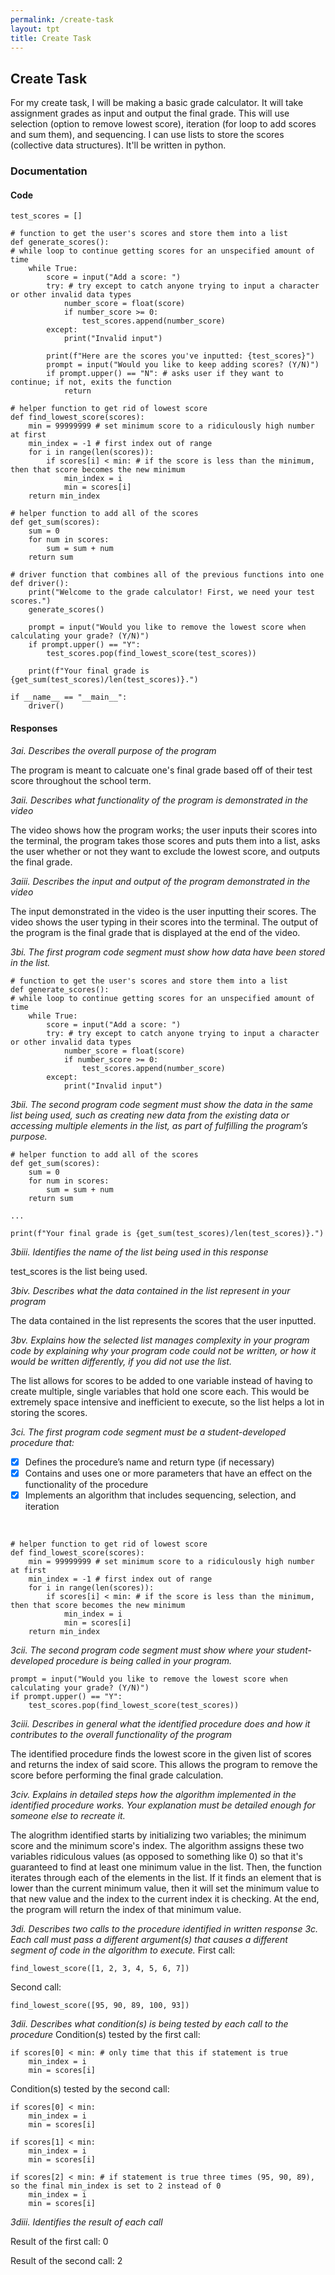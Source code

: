 ```yaml
---
permalink: /create-task
layout: tpt
title: Create Task
---
```


## Create Task

For my create task, I will be making a basic grade calculator. It will take assignment grades as input and output the final grade. This will use selection (option to remove lowest score), iteration (for loop to add scores and sum them), and sequencing. I can use lists to store the scores (collective data structures). It'll be written in python.

### Documentation

#### Code

    test_scores = []

    # function to get the user's scores and store them into a list
    def generate_scores():
    # while loop to continue getting scores for an unspecified amount of time
        while True:
            score = input("Add a score: ")
            try: # try except to catch anyone trying to input a character or other invalid data types
                number_score = float(score)
                if number_score >= 0:
                    test_scores.append(number_score)
            except:
                print("Invalid input")

            print(f"Here are the scores you've inputted: {test_scores}")
            prompt = input("Would you like to keep adding scores? (Y/N)")
            if prompt.upper() == "N": # asks user if they want to continue; if not, exits the function
                return

    # helper function to get rid of lowest score
    def find_lowest_score(scores):
        min = 99999999 # set minimum score to a ridiculously high number at first
        min_index = -1 # first index out of range
        for i in range(len(scores)):
            if scores[i] < min: # if the score is less than the minimum, then that score becomes the new minimum
                min_index = i
                min = scores[i]
        return min_index

    # helper function to add all of the scores
    def get_sum(scores):
        sum = 0
        for num in scores:
            sum = sum + num
        return sum

    # driver function that combines all of the previous functions into one
    def driver():
        print("Welcome to the grade calculator! First, we need your test scores.")
        generate_scores()

        prompt = input("Would you like to remove the lowest score when calculating your grade? (Y/N)")
        if prompt.upper() == "Y":
            test_scores.pop(find_lowest_score(test_scores))

        print(f"Your final grade is {get_sum(test_scores)/len(test_scores)}.")

    if __name__ == "__main__":
        driver()

#### Responses

*3ai. Describes the overall purpose of the program*

The program is meant to calcuate one's final grade based off of their test score throughout the school term.

*3aii. Describes what functionality of the program is demonstrated in the video*

The video shows how the program works; the user inputs their scores into the terminal, the program takes those scores and puts them into a list, asks the user whether or not they want to exclude the lowest score, and outputs the final grade.

*3aiii. Describes the input and output of the program demonstrated in the video*

The input demonstrated in the video is the user inputting their scores. The video shows the user typing in their scores into the terminal. The output of the program is the final grade that is displayed at the end of the video.

*3bi. The first program code segment must show how data have been stored in the list.*

    # function to get the user's scores and store them into a list
    def generate_scores():
    # while loop to continue getting scores for an unspecified amount of time
        while True:
            score = input("Add a score: ")
            try: # try except to catch anyone trying to input a character or other invalid data types
                number_score = float(score)
                if number_score >= 0:
                    test_scores.append(number_score)
            except:
                print("Invalid input")

*3bii. The second program code segment must show the data in the same list being used, such as creating new data from the existing data or accessing multiple elements in the list, as part of fulfilling the program’s purpose.*

    # helper function to add all of the scores
    def get_sum(scores):
        sum = 0
        for num in scores:
            sum = sum + num
        return sum

    ...

    print(f"Your final grade is {get_sum(test_scores)/len(test_scores)}.")

*3biii. Identifies the name of the list being used in this response*

test_scores is the list being used.

*3biv. Describes what the data contained in the list represent in your program*

The data contained in the list represents the scores that the user inputted.

*3bv. Explains how the selected list manages complexity in your program code by explaining why your program code could not be written, or how it would be written differently, if you did not use the list.*

The list allows for scores to be added to one variable instead of having to create multiple, single variables that hold one score each. This would be extremely space intensive and inefficient to execute, so the list helps a lot in storing the scores.

*3ci. The first program code segment must be a student-developed procedure that:*
- [x] Defines the procedure’s name and return type (if necessary)
- [x] Contains and uses one or more parameters that have an effect on the functionality of the procedure
- [x] Implements an algorithm that includes sequencing, selection, and iteration

<br />

    # helper function to get rid of lowest score
    def find_lowest_score(scores):
        min = 99999999 # set minimum score to a ridiculously high number at first
        min_index = -1 # first index out of range
        for i in range(len(scores)):
            if scores[i] < min: # if the score is less than the minimum, then that score becomes the new minimum
                min_index = i
                min = scores[i]
        return min_index

*3cii. The second program code segment must show where your student-developed procedure is being called in your program.*

    prompt = input("Would you like to remove the lowest score when calculating your grade? (Y/N)")
    if prompt.upper() == "Y":
        test_scores.pop(find_lowest_score(test_scores))

*3ciii. Describes in general what the identified procedure does and how it contributes to the overall functionality of the program*

The identified procedure finds the lowest score in the given list of scores and returns the index of said score. This allows the program to remove the score before performing the final grade calculation.

*3civ. Explains in detailed steps how the algorithm implemented in the identified procedure works. Your explanation must be detailed enough for someone else to recreate it.*

The alogrithm identified starts by initializing two variables; the minimum score and the minimum score's index. The algorithm assigns these two variables ridiculous values (as opposed to something like 0) so that it's guaranteed to find at least one minimum value in the list. Then, the function iterates through each of the elements in the list. If it finds an element that is lower than the current minimum value, then it will set the minimum value to that new value and the index to the current index it is checking. At the end, the program will return the index of that minimum value.

*3di. Describes two calls to the procedure identified in written response 3c. Each call must pass a different argument(s) that causes a different segment of code in the algorithm to execute.*
First call:

    find_lowest_score([1, 2, 3, 4, 5, 6, 7])

Second call:

    find_lowest_score([95, 90, 89, 100, 93])

*3dii. Describes what condition(s) is being tested by each call to the procedure*
Condition(s) tested by the first call:

    if scores[0] < min: # only time that this if statement is true
        min_index = i
        min = scores[i]

Condition(s) tested by the second call:

    if scores[0] < min:
        min_index = i
        min = scores[i]

    if scores[1] < min:
        min_index = i
        min = scores[i]

    if scores[2] < min: # if statement is true three times (95, 90, 89), so the final min_index is set to 2 instead of 0
        min_index = i
        min = scores[i]

*3diii. Identifies the result of each call*

Result of the first call:
    0

Result of the second call:
    2